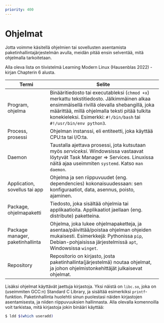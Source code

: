 ```yaml
---
priority: 400
---
```


# Ohjelmat

Jotta voimme käsitellä ohjelmien tai sovellusten asentamista paketinhallintajärjestelmän avulla, meidän pitää ensin selventää, mitä ohjelmalla tarkoitetaan.

Alla oleva lista on tiivistelmä Learning Modern Linux (Hausenblas 2022) -kirjan Chapterin 6 alusta.

| Termi                            | Selite                                                                                                                                                                                                                                                            |
| -------------------------------- | ----------------------------------------------------------------------------------------------------------------------------------------------------------------------------------------------------------------------------------------------------------------- |
| Program, ohjelma                 | Binääritiedosto tai executableksi (`chmod +x`) merkattu tekstitiedosto. Jälkimmäinen alkaa ensimmäisellä rivillä olevalla shebangillä, joka määrittää, millä ohjelmalla teksti pitää tulkita konekieleksi. Esimerkki: `#!/bin/bash` tai `#!/usr/bin/env python3`. |
| Process, prosessi                | Ohjelman instanssi, eli entiteetti, joka käyttää CPU:ta tai I/O:ta.                                                                                                                                                                                               |
| Daemon                           | Taustalla ajettava prosessi, jota kutsutaan myös *serviceksi*. Windowsissa vastaavat löytyvät Task Manager => Services. Linuxissa näitä ajaa useimmiten `systemd`. Katso `man daemon`.                                                                            |
| Application, sovellus tai app    | Ohjelma ja sen riippuvuudet (eng. dependencies) kokonaisuudessaan: sen konfiguraatiot, data, asennus, poisto, ajaminen.                                                                                                                                           |
| Package, ohjelmapaketti          | Tiedosto, joka sisältää ohjelmia tai applikaatioita. Applikaatiot jaellaan (eng. distribute) paketteina.                                                                                                                                                          |
| Package manager, paketinhallinta | Ohjelma, joka lukee ohjelmapaketteja, ja asentaa/päivittää/poistaa ohjelman ohjeiden mukaisesti. Esimerkkejä: Pythonissa `pip`, Debian-pohjaisissa järjestelmissä `apt`, Windowsissa `winget`.                                                                    |
| Repository                       | Repositorio on kirjasto, josta paketinhallinta(järjestelmä) noutaa ohjelmat, ja johon ohjelmistonkehittäjät julkaisevat ohjelmat.                                                                                                                                 |

Lisäksi ohjelmat käyttävät jaettuja kirjastoja. Yksi näistä on `libc.so`, joka on (useimmiten GCC:n) Standard C Library, ja sisältää esimerkiksi `printf`-funktion. Paketinhallinta huolehtii sinun puolestasi näiden kirjastojen asentamisesta, ja niiden riippuvuuksien hallinnasta. Alla olevalla komennoilla voit tarkistaa, mitä kirjastoja jokin binääri käyttää:

```bash title="Bash"
$ ldd $(which useradd)
```
